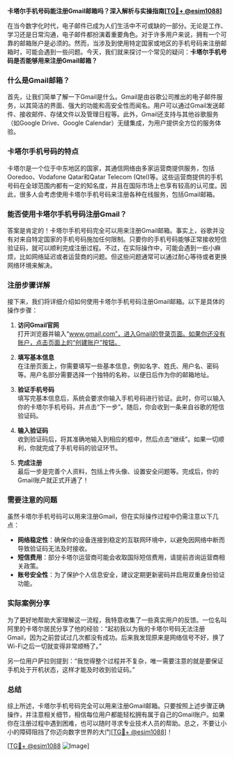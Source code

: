 **卡塔尔手机号码能注册Gmail邮箱吗？深入解析与实操指南[[TG💪+ @esim1088](https://t.me/s/esim1088)]**

在当今数字化时代，电子邮件已成为人们生活中不可或缺的一部分。无论是工作、学习还是日常沟通，电子邮件都扮演着重要角色。对于许多用户来说，拥有一个可靠的邮箱账户是必须的。然而，当涉及到使用特定国家或地区的手机号码来注册邮箱时，可能会遇到一些问题。今天，我们就来探讨一个常见的疑问：**卡塔尔手机号码是否能够用来注册Gmail邮箱？**

### 什么是Gmail邮箱？

首先，让我们简单了解一下Gmail是什么。Gmail是由谷歌公司推出的电子邮件服务，以其简洁的界面、强大的功能和高安全性而闻名。用户可以通过Gmail发送邮件、接收邮件、存储文件以及管理日程等。此外，Gmail还支持与其他谷歌服务（如Google Drive、Google Calendar）无缝集成，为用户提供全方位的服务体验。

### 卡塔尔手机号码的特点

卡塔尔是一个位于中东地区的国家，其通信网络由多家运营商提供服务，包括Ooredoo、Vodafone Qatar和Qatar Telecom (Qtel)等。这些运营商提供的手机号码在全球范围内都有一定的知名度，并且在国际市场上也享有较高的认可度。因此，很多人会考虑使用卡塔尔手机号码来注册各种在线服务，包括Gmail邮箱。

### 能否使用卡塔尔手机号码注册Gmail？

答案是肯定的！卡塔尔手机号码完全可以用来注册Gmail邮箱。事实上，谷歌并没有对来自特定国家的手机号码施加任何限制。只要你的手机号码能够正常接收短信验证码，就可以顺利完成注册过程。不过，在实际操作中，可能会遇到一些小麻烦，比如网络延迟或者运营商的问题。但这些问题通常可以通过耐心等待或者更换网络环境来解决。

### 注册步骤详解

接下来，我们将详细介绍如何使用卡塔尔手机号码注册Gmail邮箱。以下是具体的操作步骤：

1. **访问Gmail官网**  
   打开浏览器并输入“www.gmail.com”，进入Gmail的登录页面。如果你还没有账户，点击页面上的“创建账户”按钮。

2. **填写基本信息**  
   在注册页面上，你需要填写一些基本信息，例如名字、姓氏、用户名、密码等。用户名部分需要选择一个独特的名称，以便日后作为你的邮箱地址。

3. **验证手机号码**  
   填写完基本信息后，系统会要求你输入手机号码进行验证。此时，你可以输入你的卡塔尔手机号码，并点击“下一步”。随后，你会收到一条来自谷歌的短信验证码。

4. **输入验证码**  
   收到验证码后，将其准确地输入到相应的框中，然后点击“继续”。如果一切顺利，你就完成了手机号码的验证环节。

5. **完成注册**  
   最后一步是完善个人资料，包括上传头像、设置安全问题等。完成后，你的Gmail账户就正式开通了！

### 需要注意的问题

虽然卡塔尔手机号码可以用来注册Gmail，但在实际操作过程中仍需注意以下几点：

- **网络稳定性**：确保你的设备连接到稳定的互联网环境中，以避免因网络中断而导致验证码无法及时接收。
- **短信费用**：部分卡塔尔运营商可能会收取国际短信费用，请提前咨询运营商相关政策。
- **账号安全性**：为了保护个人信息安全，建议定期更新密码并启用双重身份验证功能。

### 实际案例分享

为了更好地帮助大家理解这一流程，我特意收集了一些真实用户的反馈。一位名叫阿里的卡塔尔居民分享了他的经验：“起初我以为我的卡塔尔号码无法注册Gmail，因为之前尝试过几次都没有成功。后来我发现原来是网络信号不好，换了Wi-Fi之后一切就变得非常顺畅了。”

另一位用户萨拉则提到：“我觉得整个过程并不复杂，唯一需要注意的就是要保证手机处于开机状态，这样才能及时收到验证码。”

### 总结

综上所述，卡塔尔手机号码完全可以用来注册Gmail邮箱。只要按照上述步骤正确操作，并注意相关细节，相信每位用户都能轻松拥有属于自己的Gmail账户。如果你在注册过程中遇到困难，也可以随时寻求专业技术人员的帮助。总之，不要让小小的障碍阻挡了你迈向数字世界的大门[[TG💪+ @esim1088](https://t.me/s/esim1088)]！

[[TG💪+ @esim1088](https://t.me/s/esim1088) ![Image](https://i.postimg.cc/4NQfJmqS/Snipaste-2025-05-13-00-14-12.png)]